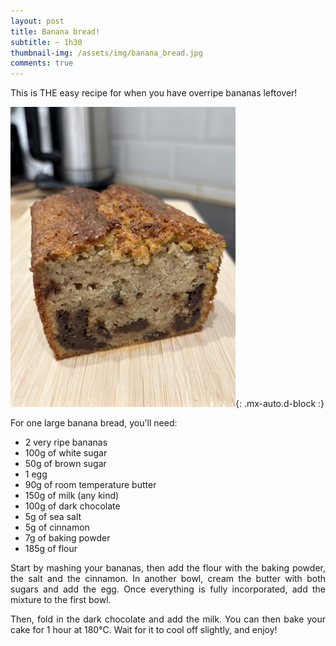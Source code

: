 ```yaml
---
layout: post
title: Banana bread!
subtitle: ~ 1h30
thumbnail-img: /assets/img/banana_bread.jpg
comments: true
---
```


This is THE easy recipe for when you have overripe bananas leftover!

![Banana bread](/assets/img/banana_bread.jpg){: .mx-auto.d-block :}

For one large banana bread, you'll need:

- 2 very ripe bananas
- 100g of white sugar
- 50g of brown sugar
- 1 egg
- 90g of room temperature butter
- 150g of milk (any kind)
- 100g of dark chocolate
- 5g of sea salt
- 5g of cinnamon 
- 7g of baking powder
- 185g of flour

<div style="text-align: justify">
<p> Start by mashing your bananas, then add the flour with the baking powder, the salt and the cinnamon. In another bowl, cream the butter with both sugars and add the egg. Once everything is fully incorporated, add the mixture to the first bowl. </p>
<p> Then, fold in the dark chocolate and add the milk. You can then bake your cake for 1 hour at 180°C. Wait for it to cool off slightly, and enjoy! </p>
</div>